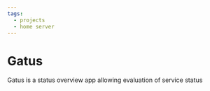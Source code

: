 ```yaml
---
tags:
  - projects
  - home server
---
```

# Gatus
Gatus is a status overview app allowing evaluation of service status